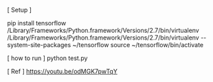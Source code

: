 
[ Setup ]

pip install tensorflow
/Library/Frameworks/Python.framework/Versions/2.7/bin/virtualenv 
/Library/Frameworks/Python.framework/Versions/2.7/bin/virtualenv  --system-site-packages ~/tensorflow
source ~/tensorflow/bin/activate

[ how to run ]
python test.py


[ Ref ]
https://youtu.be/odMGK7pwTqY

